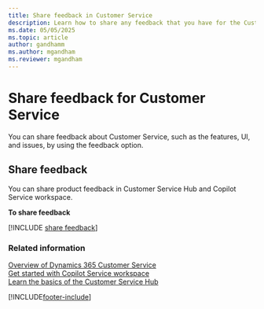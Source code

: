 ```yaml
---
title: Share feedback in Customer Service
description: Learn how to share any feedback that you have for the Customer Service Hub app.
ms.date: 05/05/2025
ms.topic: article
author: gandhamm
ms.author: mgandham
ms.reviewer: mgandham
---
```


# Share feedback for Customer Service

You can share feedback about Customer Service, such as the features, UI, and issues, by using the feedback option.

## Share feedback

You can share product feedback in Customer Service Hub and Copilot Service workspace.

**To share feedback**

[!INCLUDE [share feedback](../../includes/share-feedback.md)]
 
### Related information

[Overview of Dynamics 365 Customer Service](../administer/overview.md)                                                                                                    
[Get started with Copilot Service workspace](../administer/overview.md)                                                                                                                
[Learn the basics of the Customer Service Hub](../implement/customer-service-hub-user-guide-basics.md)                                                                                   

[!INCLUDE[footer-include](../../includes/footer-banner.md)]
